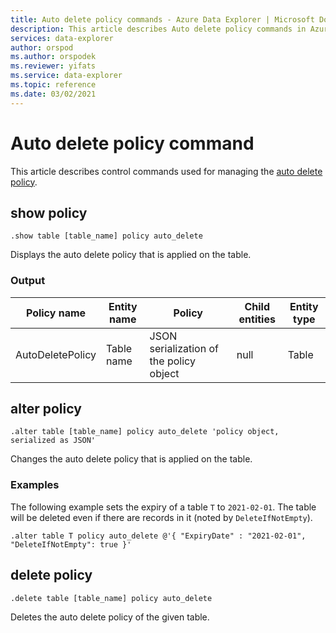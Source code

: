 ```yaml
---
title: Auto delete policy commands - Azure Data Explorer | Microsoft Docs
description: This article describes Auto delete policy commands in Azure Data Explorer.
services: data-explorer
author: orspod
ms.author: orspodek
ms.reviewer: yifats
ms.service: data-explorer
ms.topic: reference
ms.date: 03/02/2021
---
```

# Auto delete policy command

This article describes control commands used for managing the [auto delete policy](auto-delete-policy.md).

## show policy

```kusto
.show table [table_name] policy auto_delete
```

Displays the auto delete policy that is applied on the table.

### Output

|Policy name | Entity name | Policy | Child entities | Entity type
|---|---|---|---|---
|AutoDeletePolicy | Table name | JSON serialization of the policy object | null | Table

## alter policy

```kusto
.alter table [table_name] policy auto_delete 'policy object, serialized as JSON'
```

Changes the auto delete policy that is applied on the table.

### Examples

The following example sets the expiry of a table `T` to `2021-02-01`. The table will be deleted even if there are records in it (noted by `DeleteIfNotEmpty`).

```kusto
.alter table T policy auto_delete @'{ "ExpiryDate" : "2021-02-01", "DeleteIfNotEmpty": true }'
```

## delete policy

```kusto
.delete table [table_name] policy auto_delete
```

Deletes the auto delete policy of the given table.
